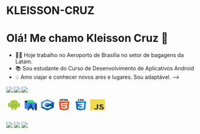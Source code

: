 # KLEISSON-CRUZ

# Olá! Me chamo Kleisson Cruz 👋


- 👨‍💻 Hoje trabalho no Aeroporto de Brasília no setor de bagagens da Latam. 
- 📚 Sou estudante do Curso de Desenvolvimento de Aplicativos Android
- 💡 Amo viajar e conhecer novos ares e lugares. Sou adaptável. 
-->

<a href="https://github.com/Kleisson93/github-readme-stats">
  <img align="center" src="https://github-readme-stats.vercel.app/api?username=Kleisson93&show_icons=true&theme=gotham" />
</a>

<a href="https://github.com/Kleisson93/top-langs">
  <img align="center" src="https://github-readme-stats.vercel.app/api/top-langs/?username=Matheus-Inacioal&hide_progress=true&theme=gotham" />
</a>

<a href="https://github.com/Kleisson93/convoychat">
  <img align="center" src="https://github-readme-stats.vercel.app/api/wakatime?username=Matheus-Inacioal" />
</a>

<div style="display: inline_block"><br>
  <img align="center" alt="Math-Ad" height="30" width="40" src="https://github.com/devicons/devicon/blob/master/icons/android/android-original.svg">
  <img align="center" alt="Math-Ads" height="30" width="40" src="https://github.com/devicons/devicon/blob/master/icons/androidstudio/androidstudio-original.svg">
  <img align="center" alt="Math-C" height="30" width="40" src="https://github.com/devicons/devicon/blob/master/icons/c/c-original.svg">
  <img align="center" alt="Math-HTML" height="30" width="40" src="https://github.com/devicons/devicon/blob/master/icons/html5/html5-original-wordmark.svg">
  <img align="center" alt="Math-CSS" height="30" width="40" src="https://github.com/devicons/devicon/blob/master/icons/css3/css3-original-wordmark.svg">
  <img align="center" alt="Math-JS" height="30" width="40" src="https://github.com/devicons/devicon/blob/master/icons/javascript/javascript-original.svg">
</div>

##

<div> 
  <a href="https://www.instagram.com/kleiss0n/" target="_blank"><img src="https://img.shields.io/badge/-Instagram-%23E4405F?style=for-the-badge&logo=instagram&logoColor=white" target="_blank"></a>
  <a href = "mailto:kleisson.oliveira2011@gmail.com"><img src="https://img.shields.io/badge/-Gmail-%23333?style=for-the-badge&logo=gmail&logoColor=white" target="_blank"></a>
  <a href="https://www.linkedin.com/in/kleisson-cruz-742246101/" target="_blank"><img src="https://img.shields.io/badge/-LinkedIn-%230077B5?style=for-the-badge&logo=linkedin&logoColor=white" target="_blank"></a> 
</div>

